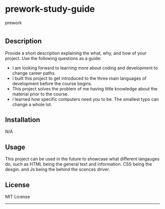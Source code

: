 # prework-study-guide
prework
# <Prework-Project>

## Description

Provide a short description explaining the what, why, and how of your project. Use the following questions as a guide:

- I am looking forward to learning more about coding and development to change career paths.
- I built this project to get introduced to the three main languages of development before the course begins. 
- This project solves the problem of me having little knowledge about the material prior to the course. 
- I learned how specific computers need you to be. The smallest typo can change a whole lot. 

## Installation

N/A

## Usage

This project can be used in the future to showcase what different langauges do, such as HTML being the general text and information. CSS being the desgin. and Js being the behind the scences driver. 

## License

MIT License

---